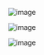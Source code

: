 ![image](https://github.com/NaClamandra/Simulacion_por_computadora-Saul-Torres/assets/74439320/3ac0d1fa-6fdc-4c98-967d-803c19b3438a)

![image](https://github.com/NaClamandra/Simulacion_por_computadora-Saul-Torres/assets/74439320/50b85389-b7c3-4a25-bbd4-f441db65647e)

![image](https://github.com/NaClamandra/Simulacion_por_computadora-Saul-Torres/assets/74439320/3c3ba249-e634-4572-93f6-99d7394fcefb)
